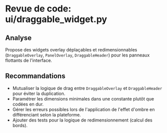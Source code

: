 # Revue de code: ui/draggable_widget.py

## Analyse
Propose des widgets overlay déplaçables et redimensionnables (`DraggableOverlay`, `PanelOverlay`, `DraggableHeader`) pour les panneaux flottants de l'interface.

## Recommandations
- Mutualiser la logique de drag entre `DraggableOverlay` et `DraggableHeader` pour éviter la duplication.
- Paramétrer les dimensions minimales dans une constante plutôt que codées en dur.
- Gérer les erreurs possibles lors de l'application de l'effet d'ombre en différenciant selon la plateforme.
- Ajouter des tests pour la logique de redimensionnement (calcul des bords).
